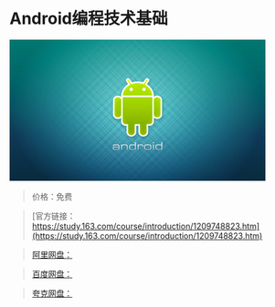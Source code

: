 # Android编程技术基础

![img](../../../assets/study163/free/4ff9b3eb2ea14272a32214e2d1d09eb5.png)

> 价格：免费

> [官方链接：https://study.163.com/course/introduction/1209748823.htm](https://study.163.com/course/introduction/1209748823.htm)

> [阿里网盘：]()

> [百度网盘：]()

> [夸克网盘：]()
